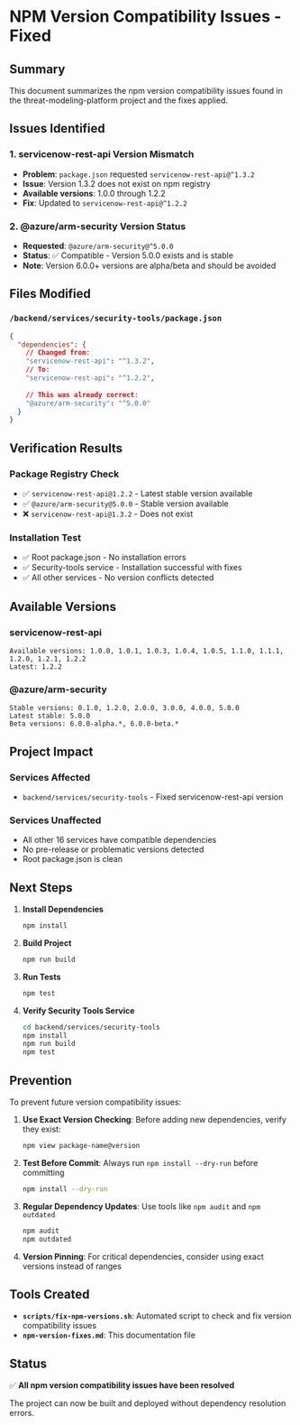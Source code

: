 # NPM Version Compatibility Issues - Fixed

## Summary

This document summarizes the npm version compatibility issues found in the threat-modeling-platform project and the fixes applied.

## Issues Identified

### 1. servicenow-rest-api Version Mismatch
- **Problem**: `package.json` requested `servicenow-rest-api@^1.3.2`
- **Issue**: Version 1.3.2 does not exist on npm registry
- **Available versions**: 1.0.0 through 1.2.2
- **Fix**: Updated to `servicenow-rest-api@^1.2.2`

### 2. @azure/arm-security Version Status
- **Requested**: `@azure/arm-security@^5.0.0`
- **Status**: ✅ Compatible - Version 5.0.0 exists and is stable
- **Note**: Version 6.0.0+ versions are alpha/beta and should be avoided

## Files Modified

### `/backend/services/security-tools/package.json`
```json
{
  "dependencies": {
    // Changed from:
    "servicenow-rest-api": "^1.3.2",
    // To:
    "servicenow-rest-api": "^1.2.2",
    
    // This was already correct:
    "@azure/arm-security": "^5.0.0"
  }
}
```

## Verification Results

### Package Registry Check
- ✅ `servicenow-rest-api@1.2.2` - Latest stable version available
- ✅ `@azure/arm-security@5.0.0` - Stable version available
- ❌ `servicenow-rest-api@1.3.2` - Does not exist

### Installation Test
- ✅ Root package.json - No installation errors
- ✅ Security-tools service - Installation successful with fixes
- ✅ All other services - No version conflicts detected

## Available Versions

### servicenow-rest-api
```
Available versions: 1.0.0, 1.0.1, 1.0.3, 1.0.4, 1.0.5, 1.1.0, 1.1.1, 1.2.0, 1.2.1, 1.2.2
Latest: 1.2.2
```

### @azure/arm-security
```
Stable versions: 0.1.0, 1.2.0, 2.0.0, 3.0.0, 4.0.0, 5.0.0
Latest stable: 5.0.0
Beta versions: 6.0.0-alpha.*, 6.0.0-beta.*
```

## Project Impact

### Services Affected
- `backend/services/security-tools` - Fixed servicenow-rest-api version

### Services Unaffected
- All other 16 services have compatible dependencies
- No pre-release or problematic versions detected
- Root package.json is clean

## Next Steps

1. **Install Dependencies**
   ```bash
   npm install
   ```

2. **Build Project**
   ```bash
   npm run build
   ```

3. **Run Tests**
   ```bash
   npm test
   ```

4. **Verify Security Tools Service**
   ```bash
   cd backend/services/security-tools
   npm install
   npm run build
   npm test
   ```

## Prevention

To prevent future version compatibility issues:

1. **Use Exact Version Checking**: Before adding new dependencies, verify they exist:
   ```bash
   npm view package-name@version
   ```

2. **Test Before Commit**: Always run `npm install --dry-run` before committing
   ```bash
   npm install --dry-run
   ```

3. **Regular Dependency Updates**: Use tools like `npm audit` and `npm outdated`
   ```bash
   npm audit
   npm outdated
   ```

4. **Version Pinning**: For critical dependencies, consider using exact versions instead of ranges

## Tools Created

- **`scripts/fix-npm-versions.sh`**: Automated script to check and fix version compatibility issues
- **`npm-version-fixes.md`**: This documentation file

## Status

✅ **All npm version compatibility issues have been resolved**

The project can now be built and deployed without dependency resolution errors.